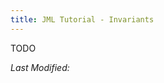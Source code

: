 ```yaml
---
title: JML Tutorial - Invariants
---
```





TODO

<i>Last Modified: <script type="text/javascript"> document.write(new Date(document.lastModified).toUTCString())</script></i>
